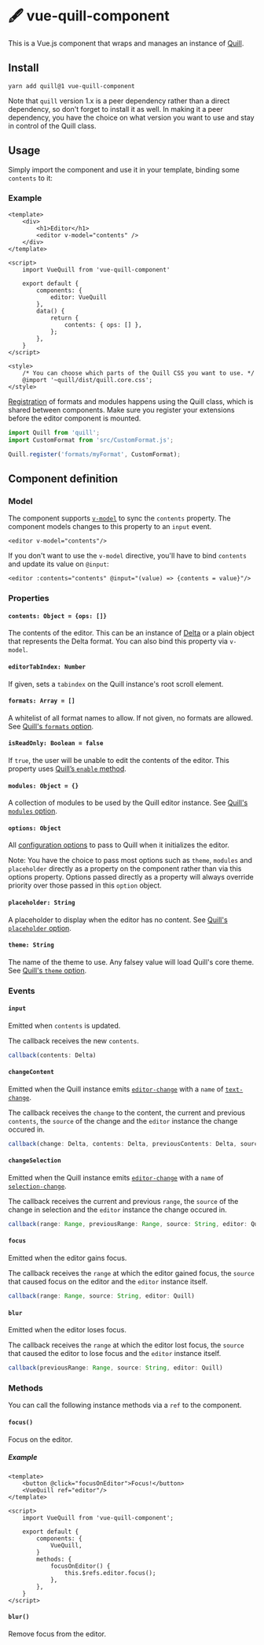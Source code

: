 # 🖋 vue-quill-component
This is a Vue.js component that wraps and manages an instance of [Quill](https://quilljs.com/).

## Install
```
yarn add quill@1 vue-quill-component
```

Note that `quill` version 1.x is a peer dependency rather than a direct dependency, so don't forget to install it as well. In making it a peer dependency, you have the choice on what version you want to use and stay in control of the Quill class.

## Usage
Simply import the component and use it in your template, binding some `contents` to it:

### Example

```vue
<template>
    <div>
        <h1>Editor</h1>
        <editor v-model="contents" />
    </div>
</template>

<script>
    import VueQuill from 'vue-quill-component'
    
    export default {
        components: {
            editor: VueQuill
        },
        data() {
            return {
                contents: { ops: [] },
            };
        },
    }
</script>

<style>
    /* You can choose which parts of the Quill CSS you want to use. */
    @import '~quill/dist/quill.core.css';
</style>
```

[Registration](https://quilljs.com/docs/api/#register) of formats and modules happens using the Quill class, which is shared between components. Make sure you register your extensions before the editor component is mounted.

```js
import Quill from 'quill';
import CustomFormat from 'src/CustomFormat.js';

Quill.register('formats/myFormat', CustomFormat);
```

## Component definition
### Model
The component supports [`v-model`](https://vuejs.org/v2/guide/components.html#Using-v-model-on-Components) to sync the `contents` property. The component models changes to this property to an `input` event.

```vue
<editor v-model="contents"/>
```

If you don't want to use the `v-model` directive, you'll have to bind `contents` and update its value on `@input`:

```
<editor :contents="contents" @input="(value) => {contents = value}"/>
```

### Properties
#### `contents: Object = {ops: []}`
The contents of the editor. This can be an instance of [Delta](https://quilljs.com/docs/delta/) or a plain object that represents the Delta format. You can also bind this property via `v-model`.

#### `editorTabIndex: Number`
If given, sets a `tabindex` on the Quill instance's root scroll element.

#### `formats: Array = []`
A whitelist of all format names to allow. If not given, no formats are allowed. See [Quill's `formats` option](https://quilljs.com/docs/configuration/#formats).

#### `isReadOnly: Boolean = false`
If `true`, the user will be unable to edit the contents of the editor. This property uses [Quill’s `enable` method](https://quilljs.com/docs/api/#enable).

#### `modules: Object = {}`
A collection of modules to be used by the Quill editor instance. See [Quill's `modules` option](https://quilljs.com/docs/modules/).

#### `options: Object`
All [configuration options](https://quilljs.com/docs/configuration/#options) to pass to Quill when it initializes the editor.

Note: You have the choice to pass most options such as `theme`, `modules` and `placeholder` directly as a property on the component rather than via this options property. Options passed directly as a property will always override priority over those passed in this `option` object.

#### `placeholder: String`
A placeholder to display when the editor has no content. See [Quill's `placeholder` option](https://quilljs.com/docs/configuration/#placeholder).

#### `theme: String`
The name of the theme to use. Any falsey value will load Quill's core theme. See  [Quill's `theme` option](https://quilljs.com/docs/configuration/#theme).

### Events
#### `input`
Emitted when `contents` is updated.

The callback receives the new `contents`.

```js
callback(contents: Delta)
```

#### `changeContent`
Emitted when the Quill instance emits [`editor-change`](https://quilljs.com/docs/api/#editor-change) with a `name` of [`text-change`](https://quilljs.com/docs/api/#text-change).

The callback receives the `change` to the content, the current and previous `contents`, the `source` of the change and the `editor` instance the change occured in.

```js
callback(change: Delta, contents: Delta, previousContents: Delta, source: String, editor: Quill)
```
 
#### `changeSelection`
Emitted when the Quill instance emits [`editor-change`](https://quilljs.com/docs/api/#editor-change) with a `name` of [`selection-change`](https://quilljs.com/docs/api/#selection-change).

The callback receives the current and previous `range`, the `source` of the change in selection and the `editor` instance the change occured in.

```js
callback(range: Range, previousRange: Range, source: String, editor: Quill)
```
  
#### `focus`
Emitted when the editor gains focus.

The callback receives the `range` at which the editor gained focus, the `source` that caused focus on the editor and the `editor` instance itself.
 
```js
callback(range: Range, source: String, editor: Quill)
```
 
#### `blur`
Emitted when the editor loses focus.

The callback receives the `range` at which the editor lost focus, the `source` that caused the editor to lose focus and the `editor` instance itself.

```js
callback(previousRange: Range, source: String, editor: Quill)
```

### Methods
You can call the following instance methods via a `ref` to the component.

#### `focus()`
Focus on the editor.

##### Example

```vue
<template>
    <button @click="focusOnEditor">Focus!</button>
    <VueQuill ref="editor"/>
</template>

<script>
    import VueQuill from 'vue-quill-component';
    
    export default {
        components: {
            VueQuill,
        }
        methods: {
            focusOnEditor() {
                this.$refs.editor.focus();
            },
        },
    }
</script>
```

#### `blur()`
Remove focus from the editor.
